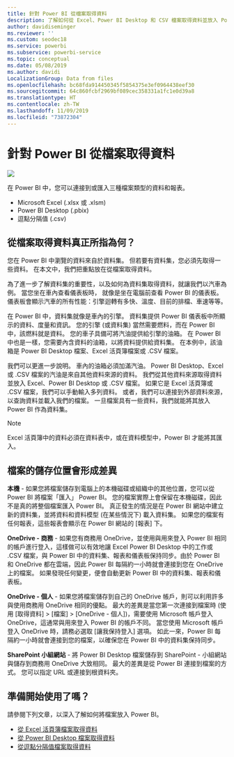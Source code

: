 ```yaml
---
title: 針對 Power BI 從檔案取得資料
description: 了解如何從 Excel、Power BI Desktop 和 CSV 檔案取得資料並放入 Power BI
author: davidiseminger
ms.reviewer: ''
ms.custom: seodec18
ms.service: powerbi
ms.subservice: powerbi-service
ms.topic: conceptual
ms.date: 05/08/2019
ms.author: davidi
LocalizationGroup: Data from files
ms.openlocfilehash: bc68fda914450345f5854375e3ef0964438eef30
ms.sourcegitcommit: 64c860fcbf2969bf089cec358331a1fc1e0d39a8
ms.translationtype: HT
ms.contentlocale: zh-TW
ms.lasthandoff: 11/09/2019
ms.locfileid: "73872304"
---
```

# <a name="get-data-from-files-for-power-bi"></a>針對 Power BI 從檔案取得資料
![](media/service-get-data-from-files/file_icons.png)

在 Power BI 中，您可以連接到或匯入三種檔案類型的資料和報表。

* Microsoft Excel (.xlsx 或 .xlsm)
* Power BI Desktop (.pbix)
* 逗點分隔值 (.csv)

## <a name="what-does-get-data-from-a-file-really-mean"></a>從檔案取得資料真正所指為何？
您在 Power BI 中瀏覽的資料來自於資料集。 但若要有資料集，您必須先取得一些資料。 在本文中，我們把重點放在從檔案取得資料。

為了進一步了解資料集的重要性，以及如何為資料集取得資料，就讓我們以汽車為例。 當您坐在車內查看儀表板時， 就像是坐在電腦前查看 Power BI 的儀表板。 儀表板會顯示汽車的所有性能：引擎迴轉有多快、溫度、目前的排檔、車速等等。

在 Power BI 中，資料集就像是車內的引擎。 資料集提供 Power BI 儀表板中所顯示的資料、度量和資訊。 您的引擎 (或資料集) 當然需要燃料，而在 Power BI 中，該燃料就是資料。 您的車子具備可將汽油提供給引擎的油箱。 在 Power BI 中也是一樣，您需要內含資料的油箱，以將資料提供給資料集。 在本例中，該油箱是 Power BI Desktop 檔案、Excel 活頁簿檔案或 .CSV 檔案。

我們可以更進一步說明。 車內的油箱必須加滿汽油。 Power BI Desktop、Excel 或 .CSV 檔案的汽油是來自其他資料來源的資料。 我們從其他資料來源取得資料並放入 Excel、Power BI Desktop 或 .CSV 檔案。 如果它是 Excel 活頁簿或 .CSV 檔案，我們可以手動輸入多列資料。 或者，我們可以連接到外部資料來源，以查詢資料並載入我們的檔案。 一旦檔案具有一些資料，我們就能將其放入 Power BI 作為資料集。

> [!NOTE]
> Excel 活頁簿中的資料必須在資料表中，或在資料模型中，Power BI 才能將其匯入。
> 
> 

## <a name="where-your-file-is-saved-makes-a-difference"></a>檔案的儲存位置會形成差異
**本機** - 如果您將檔案儲存到電腦上的本機磁碟或組織中的其他位置，您可以從 Power BI 將檔案「匯入」  Power BI。 您的檔案實際上會保留在本機磁碟，因此不是真的將整個檔案匯入 Power BI。 真正發生的情況是在 Power BI 網站中建立新的資料集，並將資料和資料模型 (在某些情況下) 載入資料集。 如果您的檔案有任何報表，這些報表會顯示在 Power BI 網站的 [報表] 下。

**OneDrive - 商務** - 如果您有商務用 OneDrive，並使用與用來登入 Power BI 相同的帳戶進行登入，這樣做可以有效地讓 Excel Power BI Desktop 中的工作或 .CSV 檔案，與 Power BI 中的資料集、報表和儀表板保持同步。由於 Power BI 和 OneDrive 都在雲端，因此 Power BI 每隔約一小時就會連接到您在 OneDrive 上的檔案。 如果發現任何變更，便會自動更新 Power BI 中的資料集、報表和儀表板。

**OneDrive - 個人** - 如果您將檔案儲存到自己的 OneDrive 帳戶，則可以利用許多與使用商務用 OneDrive 相同的優點。 最大的差異是當您第一次連接到檔案時 (使用 [取得資料] > [檔案] > [OneDrive - 個人])，需要使用 Microsoft 帳戶登入 OneDrive，這通常與用來登入 Power BI 的帳戶不同。 當您使用 Microsoft 帳戶登入 OneDrive 時，請務必選取 [讓我保持登入] 選項。 如此一來，Power BI 每隔約一小時就會連接到您的檔案，以確保您在 Power BI 中的資料集保持同步。

**SharePoint 小組網站** - 將 Power BI Desktop 檔案儲存到 SharePoint - 小組網站與儲存到商務用 OneDrive 大致相同。 最大的差異是從 Power BI 連接到檔案的方式。 您可以指定 URL 或連接到根資料夾。

## <a name="ready-to-get-started"></a>準備開始使用了嗎？
請參閱下列文章，以深入了解如何將檔案放入 Power BI。

* [從 Excel 活頁簿檔案取得資料](service-excel-workbook-files.md)
* [從 Power BI Desktop 檔案取得資料](service-desktop-files.md)
* [從逗點分隔值檔案取得資料](service-comma-separated-value-files.md)

